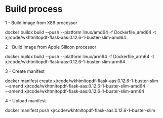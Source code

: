 # Build process

1 - Build image from X86 processor

docker buildx build --push --platform linux/amd64 -f Dockerfile_amd64 -t xjrcode/wkhtmltopdf-flask-aas:0.12.6-1-buster-slim-amd64 .

2 - Build image from Apple Silicon processor

docker buildx build --push --platform linux/arm64 -f Dockerfile_arm64 -t xjrcode/wkhtmltopdf-flask-aas:0.12.6-1-buster-slim-arm64 .

3 - Create manifest

docker manifest create xjrcode/wkhtmltopdf-flask-aas:0.12.6-1-buster-slim \
--amend xjrcode/wkhtmltopdf-flask-aas:0.12.6-1-buster-slim-amd64 \
--amend xjrcode/wkhtmltopdf-flask-aas:0.12.6-1-buster-slim-arm64

4 - Upload manifest

docker manifest push xjrcode/wkhtmltopdf-flask-aas:0.12.6-1-buster-slim